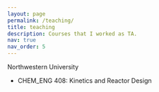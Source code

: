 ```yaml
---
layout: page
permalink: /teaching/
title: teaching
description: Courses that I worked as TA.
nav: true
nav_order: 5
---
```


Northwestern University

- CHEM_ENG 408: Kinetics and Reactor Design
